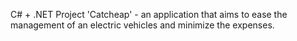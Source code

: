 C# + .NET Project 'Catcheap' - an application that aims to ease the management of an electric vehicles and minimize the expenses.
